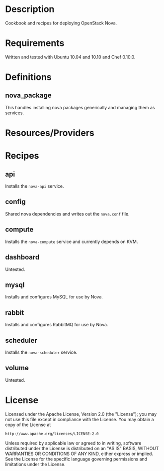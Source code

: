 Description
===========
Cookbook and recipes for deploying OpenStack Nova.

Requirements
============
Written and tested with Ubuntu 10.04 and 10.10 and Chef 0.10.0. 

Definitions
===========
nova_package
------------
This handles installing nova packages generically and managing them as services.

Resources/Providers
===================

Recipes
=======
api
---
Installs the `nova-api` service.

config
------
Shared nova dependencies and writes out the `nova.conf` file.

compute
-------
Installs the `nova-compute` service and currently depends on KVM.

dashboard
---------
Untested.

mysql
-----
Installs and configures MySQL for use by Nova.

rabbit
------
Installs and configures RabbitMQ for use by Nova.

scheduler
---------
Installs the `nova-scheduler` service.

volume
------
Untested.

License
=======
Licensed under the Apache License, Version 2.0 (the "License");
you may not use this file except in compliance with the License.
You may obtain a copy of the License at

    http://www.apache.org/licenses/LICENSE-2.0

Unless required by applicable law or agreed to in writing, software
distributed under the License is distributed on an "AS IS" BASIS,
WITHOUT WARRANTIES OR CONDITIONS OF ANY KIND, either express or implied.
See the License for the specific language governing permissions and
limitations under the License.
